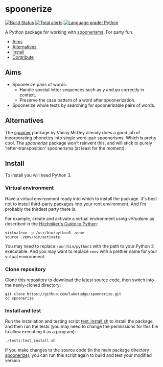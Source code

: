 # spoonerize

[![Build Status](https://www.travis-ci.org/luketudge/spoonerize.svg?branch=master)](https://www.travis-ci.org/luketudge/spoonerize)
[![Total alerts](https://img.shields.io/lgtm/alerts/g/luketudge/spoonerize.svg?logo=lgtm&logoWidth=18)](https://lgtm.com/projects/g/luketudge/spoonerize/alerts/)
[![Language grade: Python](https://img.shields.io/lgtm/grade/python/g/luketudge/spoonerize.svg?logo=lgtm&logoWidth=18)](https://lgtm.com/projects/g/luketudge/spoonerize/context:python)

A Python package for working with [spoonerisms](https://en.wikipedia.org/wiki/Spoonerism). For party fun.

* [Aims](#aims)
* [Alternatives](#alternatives)
* [Install](#install)
* [Contribute](contributing.md)

## Aims

* Spoonerize pairs of words:
  - Handle special letter sequences such as *y* and *qu* correctly in context.
  - Preserve the case pattern of a word after spoonerization.
* Spoonerize whole texts by searching for spoonerizable pairs of words.

## Alternatives

The [spooner](https://github.com/danmaps/spooner) package by Vanny McDey already does a good job of incorporating phonetics into single word-pair spoonerisms. Which is pretty cool. The *spoonerize* package won't reinvent this, and will stick to purely 'letter-transposition' spoonerisms (at least for the moment).

## Install

To install you will need Python 3.

### Virtual environment

Have a virtual environment ready into which to install the package. It's best not to install third-party packages into your root environment. And I'm probably the thirdest party there is.

For example, create and activate a virtual environment using *virtualenv* as described in the [Hitchhiker's Guide to Python](https://docs.python-guide.org/dev/virtualenvs/#lower-level-virtualenv):

```shell
virtualenv -p /usr/bin/python3 .venv
source .venv/bin/activate
```

You may need to replace `/usr/bin/python3` with the path to your Python 3 executable. And you may want to replace `venv` with a prettier name for your virtual environment.

### Clone repository

Clone this repository to download the latest source code, then switch into the newly-cloned directory:

```shell
git clone https://github.com/luketudge/spoonerize.git
cd spoonerize
```

### Install and test

Run the installation and testing script [test_install.sh](tests/test_install.sh) to install the package and then run the tests (you may need to change the permissions for this file to allow executing it as a program):

```python
./tests/test_install.sh
```

If you make changes to the source code (in the main package directory [spoonerize](spoonerize)), you can run this script again to build and test your modified version.
